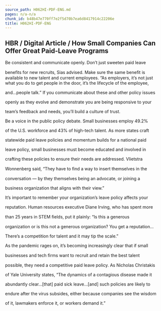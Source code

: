 ```yaml
---
source_path: H062HI-PDF-ENG.md
pages: n/a-n/a
chunk_id: b48b47e770ff7e2f5d70b7ea6d8417914c22206e
title: H062HI-PDF-ENG
---
```

## HBR / Digital Article / How Small Companies Can Offer Great Paid-Leave Programs

Be consistent and communicate openly. Don’t just sweeten paid leave

beneﬁts for new recruits, Sias advised. Make sure the same beneﬁt is available to new talent and current employees. “As employers, it’s not just what you do to get people in the door, it’s the lifecycle of the employee,

and…people talk.” If you communicate about these and other policy issues

openly as they evolve and demonstrate you are being responsive to your

team’s feedback and needs, you’ll build a culture of trust.

Be a voice in the public policy debate. Small businesses employ 49.2%

of the U.S. workforce and 43% of high-tech talent. As more states craft

statewide paid leave policies and momentum builds for a national paid

leave policy, small businesses must become educated and involved in

crafting these policies to ensure their needs are addressed. Vlietstra

Wonnenberg said, “They have to ﬁnd a way to insert themselves in the

conversation — by they themselves being an advocate, or joining a

business organization that aligns with their view.”

It’s important to remember your organization’s leave policy affects your

reputation. Human resources executive Diane Irving, who has spent more

than 25 years in STEM ﬁelds, put it plainly: “Is this a generous

organization or is this not a generous organization? You get a reputation…

There’s a competition for talent and it may tip the scale.”

As the pandemic rages on, it’s becoming increasingly clear that if small

businesses and tech ﬁrms want to recruit and retain the best talent

possible, they need a competitive paid leave policy. As Nicholas Christakis

of Yale University states, “The dynamics of a contagious disease made it

abundantly clear…[that] paid sick leave…[and] such policies are likely to

endure after the virus subsides, either because companies see the wisdom

of it, lawmakers enforce it, or workers demand it.”
